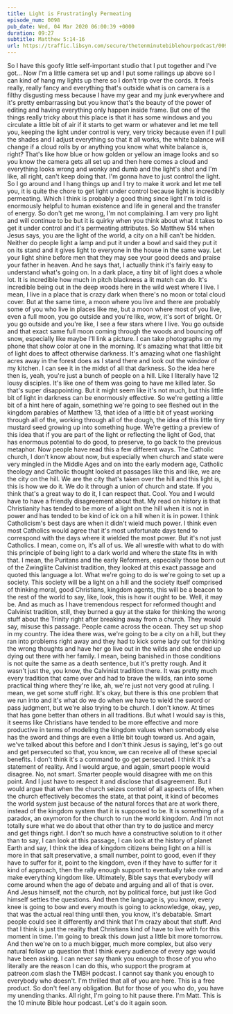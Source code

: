 ```yaml
---
title: Light is Frustratingly Permeating
episode_num: 0098
pub_date: Wed, 04 Mar 2020 06:00:39 +0000
duration: 09:27
subtitle: Matthew 5:14-16
url: https://traffic.libsyn.com/secure/thetenminutebiblehourpodcast/0098_-_Final.mp3
---
```


 So I have this goofy little self-important studio that I put together and I've got... Now I'm a little camera set up and I put some railings up above so I can kind of hang my lights up there so I don't trip over the cords. It feels really, really fancy and everything that's outside what is on camera is a filthy disgusting mess because I have my gear and my junk everywhere and it's pretty embarrassing but you know that's the beauty of the power of editing and having everything only happen inside frame. But one of the things really tricky about this place is that it has some windows and you circulate a little bit of air if it starts to get warm or whatever and let me tell you, keeping the light under control is very, very tricky because even if I pull the shades and I adjust everything so that it all works, the white balance will change if a cloud rolls by or anything you know what white balance is, right? That's like how blue or how golden or yellow an image looks and so you know the camera gets all set up and then here comes a cloud and everything looks wrong and wonky and dumb and the light's shot and I'm like, all right, can't keep doing that. I'm gonna have to just control the light. So I go around and I hang things up and I try to make it work and let me tell you, it is quite the chore to get light under control because light is incredibly permeating. Which I think is probably a good thing since light I'm told is enormously helpful to human existence and life in general and the transfer of energy. So don't get me wrong, I'm not complaining. I am very pro light and will continue to be but it is quirky when you think about what it takes to get it under control and it's permeating attributes. So Matthew 514 when Jesus says, you are the light of the world, a city on a hill can't be hidden. Neither do people light a lamp and put it under a bowl and said they put it on its stand and it gives light to everyone in the house in the same way. Let your light shine before men that they may see your good deeds and praise your father in heaven. And he says that, I actually think it's fairly easy to understand what's going on. In a dark place, a tiny bit of light does a whole lot. It is incredible how much in pitch blackness a lit match can do. It's incredible being out in the deep woods here in the wild west where I live. I mean, I live in a place that is crazy dark when there's no moon or total cloud cover. But at the same time, a moon where you live and there are probably some of you who live in places like me, but a moon where most of you live, even a full moon, you go outside and you're like, wow, it's sort of bright. Or you go outside and you're like, I see a few stars where I live. You go outside and that exact same full moon coming through the woods and bouncing off snow, especially like maybe I'll link a picture. I can take photographs on my phone that show color at one in the morning. It's amazing what that little bit of light does to affect otherwise darkness. It's amazing what one flashlight acres away in the forest does as I stand there and look out the window of my kitchen. I can see it in the midst of all that darkness. So the idea here then is, yeah, you're just a bunch of people on a hill. Like I literally have 12 lousy disciples. It's like one of them was going to have me killed later. So that's super disappointing. But it might seem like it's not much, but this little bit of light in darkness can be enormously effective. So we're getting a little bit of a hint here of again, something we're going to see fleshed out in the kingdom parables of Matthew 13, that idea of a little bit of yeast working through all of the, working through all of the dough, the idea of this little tiny mustard seed growing up into something huge. We're getting a preview of this idea that if you are part of the light or reflecting the light of God, that has enormous potential to do good, to preserve, to go back to the previous metaphor. Now people have read this a few different ways. The Catholic church, I don't know about now, but especially when church and state were very mingled in the Middle Ages and on into the early modern age, Catholic theology and Catholic thought looked at passages like this and like, we are the city on the hill. We are the city that's taken over the hill and this light is, this is how we do it. We do it through a union of church and state. If you think that's a great way to do it, I can respect that. Cool. You and I would have to have a friendly disagreement about that. My read on history is that Christianity has tended to be more of a light on the hill when it is not in power and has tended to be kind of ick on a hill when it is in power. I think Catholicism's best days are when it didn't wield much power. I think even most Catholics would agree that it's most unfortunate days tend to correspond with the days where it wielded the most power. But it's not just Catholics. I mean, come on, it's all of us. We all wrestle with what to do with this principle of being light to a dark world and where the state fits in with that. I mean, the Puritans and the early Reformers, especially those born out of the Zwingliite Calvinist tradition, they looked at this exact passage and quoted this language a lot. What we're going to do is we're going to set up a society. This society will be a light on a hill and the society itself comprised of thinking moral, good Christians, kingdom agents, this will be a beacon to the rest of the world to say, like, look, this is how it ought to be. Well, it may be. And as much as I have tremendous respect for reformed thought and Calvinist tradition, still, they burned a guy at the stake for thinking the wrong stuff about the Trinity right after breaking away from a church. They would say, misuse this passage. People came across the ocean. They set up shop in my country. The idea there was, we're going to be a city on a hill, but they ran into problems right away and they had to kick some lady out for thinking the wrong thoughts and have her go live out in the wilds and she ended up dying out there with her family. I mean, being banished in those conditions is not quite the same as a death sentence, but it's pretty rough. And it wasn't just the, you know, the Calvinist tradition there. It was pretty much every tradition that came over and had to brave the wilds, ran into some practical thing where they're like, ah, we're just not very good at ruling. I mean, we get some stuff right. It's okay, but there is this one problem that we run into and it's what do we do when we have to wield the sword or pass judgment, but we're also trying to be church. I don't know. At times that has gone better than others in all traditions. But what I would say is this, it seems like Christians have tended to be more effective and more productive in terms of modeling the kingdom values when somebody else has the sword and things are even a little bit tough toward us. And again, we've talked about this before and I don't think Jesus is saying, let's go out and get persecuted so that, you know, we can receive all of these special benefits. I don't think it's a command to go get persecuted. I think it's a statement of reality. And I would argue, and again, smart people would disagree. No, not smart. Smarter people would disagree with me on this point. And I just have to respect it and disclose that disagreement. But I would argue that when the church seizes control of all aspects of life, when the church effectively becomes the state, at that point, it kind of becomes the world system just because of the natural forces that are at work there, instead of the kingdom system that it is supposed to be. It is something of a paradox, an oxymoron for the church to run the world kingdom. And I'm not totally sure what we do about that other than try to do justice and mercy and get things right. I don't so much have a constructive solution to it other than to say, I can look at this passage, I can look at the history of planet Earth and say, I think the idea of kingdom citizens being light on a hill is more in that salt preservative, a small number, point to good, even if they have to suffer for it, point to the kingdom, even if they have to suffer for it kind of approach, then the rally enough support to eventually take over and make everything kingdom like. Ultimately, Bible says that everybody will come around when the age of debate and arguing and all of that is over. And Jesus himself, not the church, not by political force, but just like God himself settles the questions. And then the language is, you know, every knee is going to bow and every mouth is going to acknowledge, okay, yep, that was the actual real thing until then, you know, it's debatable. Smart people could see it differently and think that I'm crazy about that stuff. And that I think is just the reality that Christians kind of have to live with for this moment in time. I'm going to break this down just a little bit more tomorrow. And then we're on to a much bigger, much more complex, but also very natural follow up question that I think every audience of every age would have been asking. I can never say thank you enough to those of you who literally are the reason I can do this, who support the program at patreon.com slash the TMBH podcast. I cannot say thank you enough to everybody who doesn't. I'm thrilled that all of you are here. This is a free product. So don't feel any obligation. But for those of you who do, you have my unending thanks. All right, I'm going to hit pause there. I'm Matt. This is the 10 minute Bible hour podcast. Let's do it again soon.